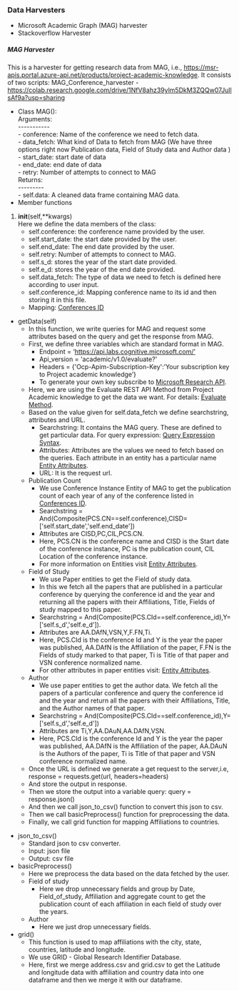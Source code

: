 

### Data Harvesters

- Microsoft Academic Graph (MAG) harvester
- Stackoverflow Harvester

##### MAG Harvester

This is a harvester for getting research data from MAG, i.e., https://msr-apis.portal.azure-api.net/products/project-academic-knowledge. It consists of two scripts:
MAG_Conference_harvester -  https://colab.research.google.com/drive/1NfV8ahz39ylm5DkM3ZQQw07JullsAf9a?usp=sharing 

- Class MAG():<br>
        Arguments:<br>
        -----------<br>
        - conference: Name of the conference we need to fetch data.<br>
        - data_fetch: What kind of Data to fetch from MAG (We have three    options right now Publication data, Field of Study data and Author data )<br>
        - start_date: start date of data<br>
        - end_date: end date of data<br>
        - retry: Number of attempts to connect to MAG<br>
        Returns:<br>
        ---------<br>
        - self.data: A cleaned data frame containing MAG data.<br>
- Member functions<br>
1. __init__(self,**kwargs)<br>
Here we define the data members of the class:<br>
    * self.conference: the conference name provided by the user.<br> 
    * self.start_date: the start date provided by the user.<br>
    * self.end_date: The end date provided by the user.<br>
    * self.retry: Number of attempts to connect to MAG.<br>
    * self.s_d: stores the year of the start date provided.<br>
    * self.e_d: stores the year of the end date provided.<br>
    * self.data_fetch: The type of data we need to fetch is defined here according to user input.<br>
    * self.conference_id: Mapping conference name to its id and then storing it in this file. <br>
    * Mapping: <a href="https://drive.google.com/file/d/1lqLp8UUqSmdDaXQ6begbRFpct3Q3uXNh/view?usp=sharing">Conferences ID</a> <br> 

- getData(self)<br> 
  * In this function, we write queries for MAG and request some attributes based on the query and get the response from MAG.<br> 
  * First, we define three variables which are standard format in MAG.<br> 
    * Endpoint = ‘https://api.labs.cognitive.microsoft.com/’<br> 
    * Api_version = 'academic/v1.0/evaluate?'<br> 
    * Headers = {'Ocp-Apim-Subscription-Key':’Your subscription key to Project academic knowledge’}<br>
    * To generate your own key subscribe to <a href = "https://msr-apis.portal.azure-api.net/products/project-academic-knowledge">Microsoft Research API</a>.<br>
  * Here, we are using the Evaluate REST API Method from Project Academic knowledge to get the data we want. For details: <a href="https://docs.microsoft.com/en-us/academic-services/project-academic-knowledge/reference-evaluate-method">Evaluate Method</a>. <br>
  * Based on the value given for self.data_fetch we define searchstring, attributes and URL.<br>
    * Searchstring: It contains the MAG query. These are defined to get particular data. For query expression: <a href="https://docs.microsoft.com/en-us/academic-services/project-academic-knowledge/reference-query-expression-syntax">Query Expression Syntax</a>. <br>
    * Attributes: Attributes are the values we need to fetch based on the queries. Each attribute in an entity has a particular name <a href="https://docs.microsoft.com/en-us/academic-services/project-academic-knowledge/reference-entity-attributes">Entity Attributes</a>. <br>
    * URL: It is the request url.<br>
  * Publication Count<br>
    * We use Conference Instance Entity of MAG to get the publication count of each year of any of the conference listed in <a href="https://drive.google.com/file/d/1lqLp8UUqSmdDaXQ6begbRFpct3Q3uXNh/view?usp=sharing">Conferences ID</a>. <br>
    * Searchstring = And(Composite(PCS.CN==self.conference),CISD=['self.start_date','self.end_date'])
    * Attributes are CISD,PC,CIL,PCS.CN.
    * Here, PCS.CN is the conference name and CISD is the Start date of the conference instance, PC is the publication count, CIL Location of the conference instance.
    * For more information on Entities visit <a href="https://docs.microsoft.com/en-us/academic-services/project-academic-knowledge/reference-entity-attributes">Entity Attributes</a>. <br> 
  * Field of Study
    * We use Paper entities to get the Field of study data.
    * In this we fetch all the papers that are published in a particular conference by querying the conference id and the year and returning all the papers with their Affiliations, Title, Fields of study mapped to this paper.
    * Searchstring = And(Composite(PCS.CId==self.conference_id),Y=['self.s_d','self.e_d']).<br>
    * Attributes are AA.DAfN,VSN,Y,F.FN,Ti.<br>
    * Here, PCS.CId is the conference Id and  Y is the year the paper was published, AA.DAfN is the Affiliation of the paper, F.FN is the Fields of study marked to that paper, Ti is Title of that paper and VSN conference normalized name.<br>
    * For other attributes in paper entities visit: <a href="https://docs.microsoft.com/en-us/academic-services/project-academic-knowledge/reference-entity-attributes">Entity Attributes</a>. <br> 
  * Author
    * We use paper entities to get the author data. We fetch all the papers of a particular conference and query the conference id and the year and return all the papers with their Affiliations, Title, and the Author names of that paper.
    * Searchstring = And(Composite(PCS.CId==self.conference_id),Y=['self.s_d','self.e_d'])
    * Attributes are Ti,Y,AA.DAuN,AA.DAfN,VSN.
    * Here, PCS.CId is the conference Id and  Y is the year the paper was published, AA.DAfN is the Affiliation of the paper, AA.DAuN is the Authors of the paper, Ti is Title of that paper and VSN conference normalized name.
  * Once the URL is defined we generate a get request to the server,i.e, response = requests.get(url, headers=headers)
  * And store the output in response.
  * Then we store the output into a variable query: query = response.json()
  * And then we call json_to_csv() function to convert this json to csv.
  * Then we call basicPreprocess() function for preprocessing the data. 
  * Finally, we call grid function for mapping Affiliations to countries.
* json_to_csv()
  * Standard json to csv converter.
  * Input: json file
  * Output: csv file
* basicPreprocess()
  * Here we preprocess the data based on the data fetched by the user.
  * Field of study
    * Here we drop unnecessary fields and group by Date, Field_of_study, Affiliation and aggregate count to get the publication count of each affiliation in each field of study over the years.
  * Author
    * Here we just drop unnecessary fields.
* grid()
  * This function is used to map affiliations with the city, state, countries, latitude and longitude.
  * We use GRID - Global Research Identifier Database.
  * Here, first we merge address.csv and grid.csv to get the Latitude and longitude data with affiliation and country data into one dataframe and then we merge it with our dataframe.

